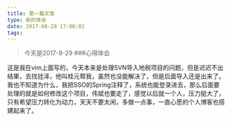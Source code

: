 ```yaml
---
title: 第一篇文章
type: 新的体会
date: 2017-08-29 17:00:02
tags:
---
```

> 今天是2017-8-29
###心得体会

这是我在vim上面写的，今天本来是处理SVN导入地税项目的问题，但是迟迟不出结果，去找铨泽，他叫桂元帮我，虽然也没能解决了，但是后面导入还是出来了。我也不知道为什么，我把SSO的Spring注释了，系统也能登录进去，那么后面要处理的就是如何修改这个项目，伟斌也要走了，感觉以后就一个人，压力挺大了，只有希望压力转化为动力，天天不要太闲，多做一点事，一直心愿的个人博客也搭建起来了。
